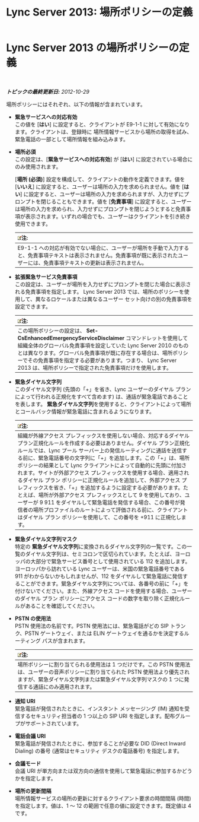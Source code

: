 ﻿---
title: 'Lync Server 2013: 場所ポリシーの定義'
TOCTitle: 場所ポリシーの定義
ms:assetid: da3cca7f-f6e5-4b6f-90a1-2008e3dd1ebd
ms:mtpsurl: https://technet.microsoft.com/ja-jp/library/Gg398962(v=OCS.15)
ms:contentKeyID: 48273813
ms.date: 05/19/2016
mtps_version: v=OCS.15
ms.translationtype: HT
---

# Lync Server 2013 の場所ポリシーの定義

 

_**トピックの最終更新日:** 2012-10-29_

場所ポリシーにはそれぞれ、以下の情報が含まれています。

  - **緊急サービスへの対応有効**  
    この値を \[**はい**\] に設定すると、クライアントが E9-1-1 に対して有効になります。クライアントは、登録時に 場所情報サービスから場所の取得を試み、緊急電話の一部として場所情報を組み込みます。

<!-- end list -->

  - **場所必須**  
    この設定は、\[**緊急サービスへの対応有効**\] が \[**はい**\] に設定されている場合にのみ使用されます。
    
    \[**場所 (必須)**\] 設定を構成して、クライアントの動作を定義できます。値を \[**いいえ**\] に設定すると、ユーザーは場所の入力を求められません。値を \[**はい**\] に設定すると、ユーザーは場所の入力を求められますが、入力せずにプロンプトを閉じることもできます。値を \[**免責事項**\] に設定すると、ユーザーは場所の入力を求められ、入力せずにプロンプトを閉じようとすると免責事項が表示されます。いずれの場合でも、ユーザーはクライアントを引き続き使用できます。
    
    <table>
    <thead>
    <tr class="header">
    <th><img src="images/Gg412781.note(OCS.15).gif" title="note" alt="note" />注:</th>
    </tr>
    </thead>
    <tbody>
    <tr class="odd">
    <td>E9-1-1 への対応が有効でない場合に、ユーザーが場所を手動で入力すると、免責事項テキストは表示されません。免責事項が既に表示されたユーザーには、免責事項テキストの更新は表示されません。</td>
    </tr>
    </tbody>
    </table>


<!-- end list -->

  - **拡張緊急サービス免責事項**  
    この設定は、ユーザーが場所を入力せずにプロンプトを閉じた場合に表示される免責事項を指定します。 Lync Server 2013 では、場所のポリシーを使用して、異なるロケールまたは異なるユーザー セット向けの別の免責事項を設定できます。
    
    <table>
    <thead>
    <tr class="header">
    <th><img src="images/Gg412781.note(OCS.15).gif" title="note" alt="note" />注:</th>
    </tr>
    </thead>
    <tbody>
    <tr class="odd">
    <td>この場所ポリシーの設定は、 <strong>Set-CsEnhancedEmergencyServiceDisclaimer</strong> コマンドレットを使用して組織全体のグローバル免責事項を設定していた Lync Server 2010 のものとは異なります。グローバル免責事項が既に存在する場合は、場所ポリシーでその免責事項を指定する必要があります。つまり、 Lync Server 2013 は、場所ポリシーで指定された免責事項だけを使用します。</td>
    </tr>
    </tbody>
    </table>


<!-- end list -->

  - **緊急ダイヤル文字列**  
    このダイヤル文字列 (先頭の「+」を省き、Lync ユーザーのダイヤル プランによって行われる正規化をすべて含めます) は、通話が緊急電話であることを表します。 **緊急ダイヤル文字列**を使用すると、クライアントによって場所とコールバック情報が緊急電話に含まれるようになります。
    
    <table>
    <thead>
    <tr class="header">
    <th><img src="images/Gg412781.note(OCS.15).gif" title="note" alt="note" />注:</th>
    </tr>
    </thead>
    <tbody>
    <tr class="odd">
    <td>組織が外線アクセス プレフィックスを使用しない場合、対応するダイヤル プラン正規化ルールを作成する必要はありません。ダイヤル プラン正規化ルールでは、Lync プール サーバー上の発信ルーティングに通話を送信する前に、緊急電話番号の文字列に「+」を追加します。この「+」は、場所ポリシーの結果として Lync クライアントによって自動的に先頭に付加されます。サイトが外部アクセス プレフィックスを使用する場合、適用されるダイヤル プラン ポリシーに正規化ルールを追加して、外部アクセス プレフィックスを省き、「+」を追加するように設定する必要があります。たとえば、場所が外部アクセス プレフィックスとして 9 を使用しており、ユーザーが 9 911 をダイヤルして緊急電話を発信する場合、この番号が発信者の場所プロファイルのルートによって評価される前に、クライアントはダイヤル プラン ポリシーを使用して、この番号を +911 に正規化します。</td>
    </tr>
    </tbody>
    </table>


<!-- end list -->

  - **緊急ダイヤル文字列マスク**  
    特定の **緊急ダイヤル文字列**に変換されるダイヤル文字列の一覧です。この一覧のダイヤル文字列は、セミコロンで区切られています。たとえば、ヨーロッパの大部分で緊急サービス番号として使用されている 112 を追加します。ヨーロッパから訪れている Lync ユーザーは、米国の緊急電話番号である 911 がわからないかもしれませんが、112 をダイヤルして緊急電話に発信することができます。緊急ダイヤル文字列については、各番号の前に「+」を付けないでください。また、外線アクセス コードを使用する場合、ユーザーのダイヤル プラン ポリシーにアクセス コードの数字を取り除く正規化ルールがあることを確認してください。

<!-- end list -->

  - **PSTN の使用法**  
    PSTN 使用法の名前です。PSTN 使用法には、緊急電話がどの SIP トランク、PSTN ゲートウェイ、または ELIN ゲートウェイを通るかを決定するルーティング パスが含まれます。
    
    <table>
    <thead>
    <tr class="header">
    <th><img src="images/Gg412781.note(OCS.15).gif" title="note" alt="note" />注:</th>
    </tr>
    </thead>
    <tbody>
    <tr class="odd">
    <td>場所ポリシーに割り当てられる使用法は 1 つだけです。この PSTN 使用法は、ユーザーの音声ポリシーに割り当てられた PSTN 使用法より優先されますが、緊急ダイヤル文字列または緊急ダイヤル文字列マスクの 1 つに発信する通話にのみ適用されます。</td>
    </tr>
    </tbody>
    </table>


<!-- end list -->

  - **通知 URI**  
    緊急電話が発信されたときに、インスタント メッセージング (IM) 通知を受信するセキュリティ担当者の 1 つ以上の SIP URI を指定します。配布グループがサポートされています。

<!-- end list -->

  - **電話会議 URI**  
    緊急電話が発信されたときに、参加することが必要な DID (Direct Inward Dialing) の番号 (通常はセキュリティ デスクの電話番号) を指定します。

<!-- end list -->

  - **会議モード**  
    会議 URI が単方向または双方向の通信を使用して緊急電話に参加するかどうかを指定します。

<!-- end list -->

  - **場所の更新間隔**  
    場所情報サービスの場所の更新に対するクライアント要求の時間間隔 (時間) を指定します。値は、1 ～ 12 の範囲で任意の値に設定できます。既定値は 4 です。

